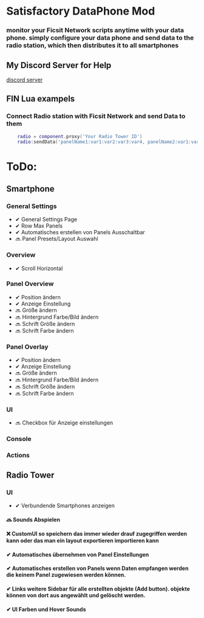 
# Satisfactory DataPhone Mod 


### monitor your Ficsit Network scripts anytime with your data phone. simply configure your data phone and send data to the radio station, which then distributes it to all smartphones

## My Discord Server for Help
[discord server](https://discord.gg/mZRpZTb) 



## FIN Lua exampels

### Connect Radio station with Ficsit Network and send Data to them
```lua
    radio = component.proxy('Your Radio Tower ID')
    radio:sendData('panelName1:var1:var2:var3:var4, panelName2:var1:var2:var3:var4')
```


# ToDo: 

## Smartphone 

### General Settings 
- ✔ General Settings Page
- ✔ Row Max Panels
- ✔ Automatisches erstellen von Panels Ausschaltbar
- 🔜 Panel Presets/Layout Auswahl

### Overview 
 - ✔ Scroll Horizontal  

### Panel Overview
 - ✔ Position ändern
 - ✔ Anzeige Einstellung
 - 🔜 Größe ändern
 - 🔜 Hintergrund Farbe/Bild ändern
 - 🔜 Schrift Größe ändern 
 - 🔜 Schrift Farbe ändern 

### Panel Overlay
 - ✔ Position ändern
 - ✔ Anzeige Einstellung
 - 🔜 Größe ändern
 - 🔜 Hintergrund Farbe/Bild ändern
 - 🔜 Schrift Größe ändern 
 - 🔜 Schrift Farbe ändern 

### UI 
- 🔜 Checkbox für Anzeige einstellungen


### Console 


### Actions 



## Radio Tower

### UI 
- ✔ Verbundende Smartphones anzeigen

#### 🔜 Sounds Abspielen 

#### ❌ CustomUI so speichern das immer wieder drauf zugegriffen werden kann oder das man ein layout exportieren importieren kann 

#### ✔ Automatisches übernehmen von Panel Einstellungen  

#### ✔ Automatisches erstellen von Panels wenn Daten empfangen werden die keinem Panel zugewiesen werden können. 

#### ✔ Links weitere Sidebar für alle erstellten objekte (Add button). objekte können von dort aus angewählt und gelöscht werden. 

#### ✔ UI Farben und Hover Sounds